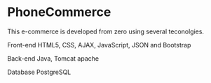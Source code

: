 # PhoneCommerce

This e-commerce is developed from zero using several teconolgies.

Front-end
HTML5, CSS, AJAX, JavaScript, JSON and Bootstrap

Back-end
Java, Tomcat apache

Database
PostgreSQL

